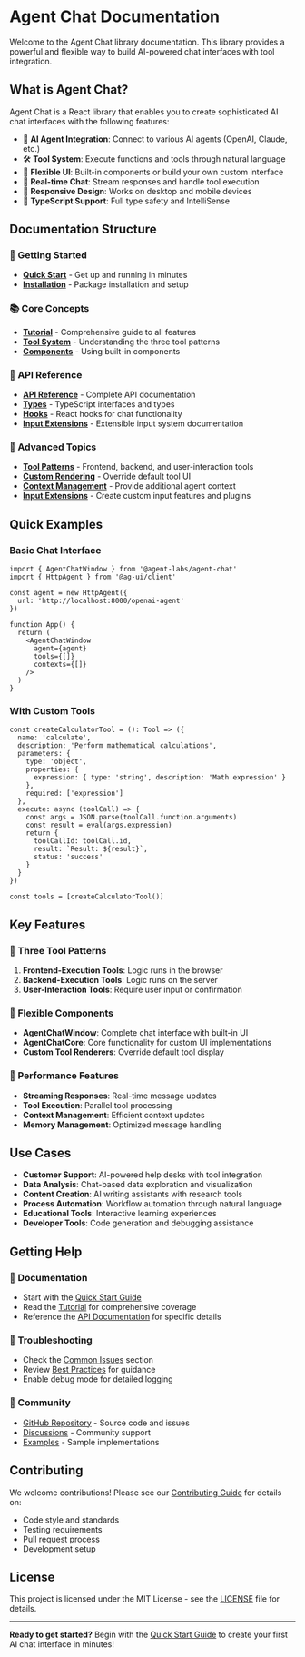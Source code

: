 # Agent Chat Documentation

Welcome to the Agent Chat library documentation. This library provides a powerful and flexible way to build AI-powered chat interfaces with tool integration.

## What is Agent Chat?

Agent Chat is a React library that enables you to create sophisticated AI chat interfaces with the following features:

- 🤖 **AI Agent Integration**: Connect to various AI agents (OpenAI, Claude, etc.)
- 🛠️ **Tool System**: Execute functions and tools through natural language
- 🎨 **Flexible UI**: Built-in components or build your own custom interface
- 🔄 **Real-time Chat**: Stream responses and handle tool execution
- 📱 **Responsive Design**: Works on desktop and mobile devices
- 🎯 **TypeScript Support**: Full type safety and IntelliSense

## Documentation Structure

### 🚀 Getting Started
- **[Quick Start](./quick-start.md)** - Get up and running in minutes
- **[Installation](./quick-start.md#installation)** - Package installation and setup

### 📚 Core Concepts
- **[Tutorial](./tutorial.md)** - Comprehensive guide to all features
- **[Tool System](./tutorial.md#tool-system)** - Understanding the three tool patterns
- **[Components](./tutorial.md#component-usage)** - Using built-in components

### 🔧 API Reference
- **[API Reference](./api-reference.md)** - Complete API documentation
- **[Types](./api-reference.md#types)** - TypeScript interfaces and types
- **[Hooks](./api-reference.md#hooks)** - React hooks for chat functionality
- **[Input Extensions](./input-extensions.md)** - Extensible input system documentation

### 🎯 Advanced Topics
- **[Tool Patterns](./tutorial.md#tool-system)** - Frontend, backend, and user-interaction tools
- **[Custom Rendering](./tutorial.md#custom-tool-renderers)** - Override default tool UI
- **[Context Management](./tutorial.md#context-management)** - Provide additional agent context
- **[Input Extensions](./input-extensions.md)** - Create custom input features and plugins

## Quick Examples

### Basic Chat Interface

```tsx
import { AgentChatWindow } from '@agent-labs/agent-chat'
import { HttpAgent } from '@ag-ui/client'

const agent = new HttpAgent({
  url: 'http://localhost:8000/openai-agent'
})

function App() {
  return (
    <AgentChatWindow
      agent={agent}
      tools={[]}
      contexts={[]}
    />
  )
}
```

### With Custom Tools

```tsx
const createCalculatorTool = (): Tool => ({
  name: 'calculate',
  description: 'Perform mathematical calculations',
  parameters: {
    type: 'object',
    properties: {
      expression: { type: 'string', description: 'Math expression' }
    },
    required: ['expression']
  },
  execute: async (toolCall) => {
    const args = JSON.parse(toolCall.function.arguments)
    const result = eval(args.expression)
    return {
      toolCallId: toolCall.id,
      result: `Result: ${result}`,
      status: 'success'
    }
  }
})

const tools = [createCalculatorTool()]
```

## Key Features

### 🔄 Three Tool Patterns

1. **Frontend-Execution Tools**: Logic runs in the browser
2. **Backend-Execution Tools**: Logic runs on the server  
3. **User-Interaction Tools**: Require user input or confirmation

### 🎨 Flexible Components

- **AgentChatWindow**: Complete chat interface with built-in UI
- **AgentChatCore**: Core functionality for custom UI implementations
- **Custom Tool Renderers**: Override default tool display

### 🚀 Performance Features

- **Streaming Responses**: Real-time message updates
- **Tool Execution**: Parallel tool processing
- **Context Management**: Efficient context updates
- **Memory Management**: Optimized message handling

## Use Cases

- **Customer Support**: AI-powered help desks with tool integration
- **Data Analysis**: Chat-based data exploration and visualization
- **Content Creation**: AI writing assistants with research tools
- **Process Automation**: Workflow automation through natural language
- **Educational Tools**: Interactive learning experiences
- **Developer Tools**: Code generation and debugging assistance

## Getting Help

### 📖 Documentation
- Start with the [Quick Start Guide](./quick-start.md)
- Read the [Tutorial](./tutorial.md) for comprehensive coverage
- Reference the [API Documentation](./api-reference.md) for specific details

### 🐛 Troubleshooting
- Check the [Common Issues](./tutorial.md#troubleshooting) section
- Review [Best Practices](./tutorial.md#best-practices) for guidance
- Enable debug mode for detailed logging

### 💬 Community
- [GitHub Repository](https://github.com/agent-labs/agent-chat) - Source code and issues
- [Discussions](https://github.com/agent-labs/agent-chat/discussions) - Community support
- [Examples](https://github.com/agent-labs/agent-chat/examples) - Sample implementations

## Contributing

We welcome contributions! Please see our [Contributing Guide](https://github.com/agent-labs/agent-chat/blob/main/CONTRIBUTING.md) for details on:

- Code style and standards
- Testing requirements
- Pull request process
- Development setup

## License

This project is licensed under the MIT License - see the [LICENSE](https://github.com/agent-labs/agent-chat/blob/main/LICENSE) file for details.

---

**Ready to get started?** Begin with the [Quick Start Guide](./quick-start.md) to create your first AI chat interface in minutes!
